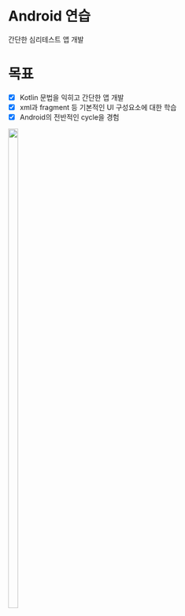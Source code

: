 # Android 연습
간단한 심리테스트 앱 개발

# 목표
- [x] Kotlin 문법을 익히고 간단한 앱 개발
- [x] xml과 fragment 등 기본적인 UI 구성요소에 대한 학습
- [x] Android의 전반적인 cycle을 경험

<img width="20%" height="50%" src="https://user-images.githubusercontent.com/129725425/234188849-081e4b04-8b31-43a5-97b8-ea89870d02e6.gif">
